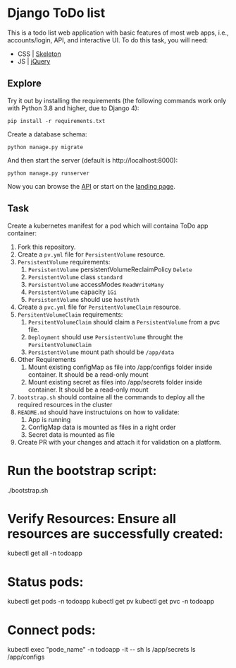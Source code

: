 # Django ToDo list

This is a todo list web application with basic features of most web apps, i.e., accounts/login, API, and interactive UI. To do this task, you will need:

- CSS | [Skeleton](http://getskeleton.com/)
- JS | [jQuery](https://jquery.com/)

## Explore

Try it out by installing the requirements (the following commands work only with Python 3.8 and higher, due to Django 4):

```
pip install -r requirements.txt
```

Create a database schema:

```
python manage.py migrate
```

And then start the server (default is http://localhost:8000):

```
python manage.py runserver
```

Now you can browse the [API](http://localhost:8000/api/) or start on the [landing page](http://localhost:8000/).

## Task

Create a kubernetes manifest for a pod which will containa ToDo app container:

1. Fork this repository.
2. Create a `pv.yml` file for `PersistentVolume` resource.
3. `PersistentVolume` requirements:
   1. `PersistentVolume` persistentVolumeReclaimPolicy `Delete`
   2. `PersistentVolume` class `standard`
   3. `PersistentVolume` accessModes `ReadWriteMany`
   4. `PersistentVolume` capacity `1Gi`
   5. `PersistentVolume` should use `hostPath`
4. Create a `pvc.yml` file for `PersitentVolumeClaim` resource.
5. `PersitentVolumeClaim` requirements:
   1. `PersitentVolumeClaim` should claim a `PersistentVolume` from a pvc file.
   2. `Deployment` should use `PersistentVolume` throught the `PersitentVolumeClaim`
   3. `PersistentVolume` mount path should be `/app/data`
6. Other Requirements
   1. Mount existing configMap as file into /app/configs folder inside container. It should be a read-only mount
   2. Mount existing secret as files into /app/secrets folder inside container. It should be a read-only mount
7. `bootstrap.sh` should containe all the commands to deploy all the required resources in the cluster
8. `README.md` should have instructuions on how to validate:
   1. App is running
   1. ConfigMap data is mounted as files in a right order
   1. Secret data is mounted as file
9. Create PR with your changes and attach it for validation on a platform.

# Run the bootstrap script:

./bootstrap.sh

# Verify Resources: Ensure all resources are successfully created:

kubectl get all -n todoapp

# Status pods:

kubectl get pods -n todoapp
kubectl get pv
kubectl get pvc -n todoapp

# Connect pods:

kubectl exec "pode_name" -n todoapp -it -- sh
ls /app/secrets
ls /app/configs
